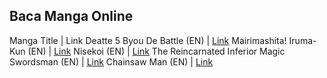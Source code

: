 ## Baca Manga Online

Manga Title | Link
Deatte 5 Byou De Battle (EN) | [Link](https://m.mangabat.com/read-gl384678)
Mairimashita! Iruma-Kun (EN) | [Link](https://read.mangabat.com/read-hl39060)
Nisekoi (EN) | [Link](https://read.mangabat.com/read-se14201)
The Reincarnated Inferior Magic Swordsman (EN) | [Link](https://m.mangabat.com/read-oi392249)
Chainsaw Man (EN) | [Link](https://read.mangabat.com/read-lv42644)